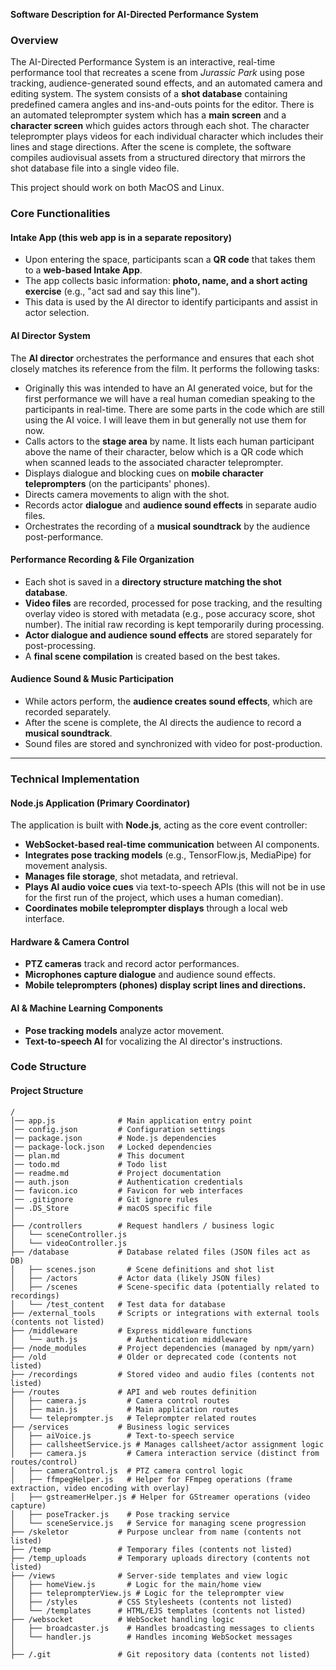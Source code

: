 **Software Description for AI-Directed Performance System**

### Overview

The AI-Directed Performance System is an interactive, real-time performance tool that recreates a scene from _Jurassic Park_ using pose tracking, audience-generated sound effects, and an automated camera and editing system. The system consists of a **shot database** containing predefined camera angles and ins-and-outs points for the editor. There is an automated teleprompter system which has a **main screen** and a **character screen** which guides actors through each shot. The character teleprompter plays videos for each individual character which includes their lines and stage directions. After the scene is complete, the software compiles audiovisual assets from a structured directory that mirrors the shot database file into a single video file.

This project should work on both MacOS and Linux.

### **Core Functionalities**

#### **Intake App** (this web app is in a separate repository)

- Upon entering the space, participants scan a **QR code** that takes them to a **web-based Intake App**.
- The app collects basic information: **photo, name, and a short acting exercise** (e.g., "act sad and say this line").
- This data is used by the AI director to identify participants and assist in actor selection.

#### **AI Director System**

The **AI director** orchestrates the performance and ensures that each shot closely matches its reference from the film. It performs the following tasks:

- Originally this was intended to have an AI generated voice, but for the first performance we will have a real human comedian speaking to the participants in real-time. There are some parts in the code which are still using the AI voice. I will leave them in but generally not use them for now.
- Calls actors to the **stage area** by name. It lists each human participant above the name of their character, below which is a QR code which when scanned leads to the associated character teleprompter.
- Displays dialogue and blocking cues on **mobile character teleprompters** (on the participants' phones).
- Directs camera movements to align with the shot.
- Records actor **dialogue** and **audience sound effects** in separate audio files.
- Orchestrates the recording of a **musical soundtrack** by the audience post-performance.

#### **Performance Recording & File Organization**

- Each shot is saved in a **directory structure matching the shot database**.
- **Video files** are recorded, processed for pose tracking, and the resulting overlay video is stored with metadata (e.g., pose accuracy score, shot number). The initial raw recording is kept temporarily during processing.
- **Actor dialogue and audience sound effects** are stored separately for post-processing.
- A **final scene compilation** is created based on the best takes.

#### **Audience Sound & Music Participation**

- While actors perform, the **audience creates sound effects**, which are recorded separately.
- After the scene is complete, the AI directs the audience to record a **musical soundtrack**.
- Sound files are stored and synchronized with video for post-production.

---

### **Technical Implementation**

#### **Node.js Application (Primary Coordinator)**

The application is built with **Node.js**, acting as the core event controller:

- **WebSocket-based real-time communication** between AI components.
- **Integrates pose tracking models** (e.g., TensorFlow.js, MediaPipe) for movement analysis.
- **Manages file storage**, shot metadata, and retrieval.
- **Plays AI audio voice cues** via text-to-speech APIs (this will not be in use for the first run of the project, which uses a human comedian).
- **Coordinates mobile teleprompter displays** through a local web interface.

#### **Hardware & Camera Control**

- **PTZ cameras** track and record actor performances.
- **Microphones capture dialogue** and audience sound effects.
- **Mobile teleprompters (phones) display script lines and directions.**

#### **AI & Machine Learning Components**

- **Pose tracking models** analyze actor movement.
- **Text-to-speech AI** for vocalizing the AI director's instructions.


### **Code Structure**

#### **Project Structure**

```
/
│── app.js              # Main application entry point
│── config.json         # Configuration settings
│── package.json        # Node.js dependencies
│── package-lock.json   # Locked dependencies
│── plan.md             # This document
│── todo.md             # Todo list
│── readme.md           # Project documentation
│── auth.json           # Authentication credentials
│── favicon.ico         # Favicon for web interfaces
│── .gitignore          # Git ignore rules
│── .DS_Store           # macOS specific file
│
├── /controllers        # Request handlers / business logic
│   └── sceneController.js
│   └── videoController.js
├── /database           # Database related files (JSON files act as DB)
│   ├── scenes.json       # Scene definitions and shot list
│   ├── /actors         # Actor data (likely JSON files)
│   ├── /scenes         # Scene-specific data (potentially related to recordings)
│   └── /test_content   # Test data for database
├── /external_tools     # Scripts or integrations with external tools (contents not listed)
├── /middleware         # Express middleware functions
│   └── auth.js           # Authentication middleware
├── /node_modules       # Project dependencies (managed by npm/yarn)
├── /old                # Older or deprecated code (contents not listed)
├── /recordings         # Stored video and audio files (contents not listed)
├── /routes             # API and web routes definition
│   ├── camera.js         # Camera control routes
│   ├── main.js           # Main application routes
│   └── teleprompter.js   # Teleprompter related routes
├── /services           # Business logic services
│   ├── aiVoice.js        # Text-to-speech service
│   ├── callsheetService.js # Manages callsheet/actor assignment logic
│   ├── camera.js         # Camera interaction service (distinct from routes/control)
│   ├── cameraControl.js  # PTZ camera control logic
│   ├── ffmpegHelper.js   # Helper for FFmpeg operations (frame extraction, video encoding with overlay)
│   ├── gstreamerHelper.js # Helper for GStreamer operations (video capture)
│   ├── poseTracker.js    # Pose tracking service
│   └── sceneService.js   # Service for managing scene progression
├── /skeletor           # Purpose unclear from name (contents not listed)
├── /temp               # Temporary files (contents not listed)
├── /temp_uploads       # Temporary uploads directory (contents not listed)
├── /views              # Server-side templates and view logic
│   ├── homeView.js       # Logic for the main/home view
│   ├── teleprompterView.js # Logic for the teleprompter view
│   ├── /styles         # CSS Stylesheets (contents not listed)
│   └── /templates      # HTML/EJS templates (contents not listed)
├── /websocket          # WebSocket handling logic
│   ├── broadcaster.js    # Handles broadcasting messages to clients
│   └── handler.js        # Handles incoming WebSocket messages
│
├── /.git               # Git repository data (contents not listed)

```
